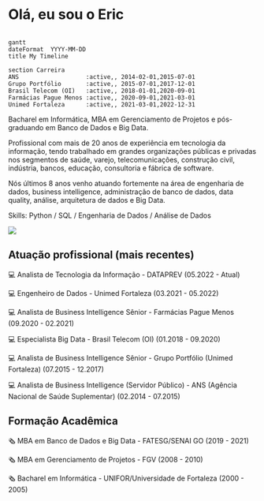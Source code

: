 # Olá, eu sou o Eric

```mermaid

gantt
dateFormat  YYYY-MM-DD
title My Timeline

section Carreira
ANS                   :active,, 2014-02-01,2015-07-01
Grupo Portfólio       :active,, 2015-07-01,2017-12-01
Brasil Telecom (OI)   :active,, 2018-01-01,2020-09-01
Farmácias Pague Menos :active,, 2020-09-01,2021-03-01
Unimed Fortaleza      :active,, 2021-03-01,2022-12-31

```

Bacharel em Informática, MBA em Gerenciamento de Projetos e pós-graduando em Banco de Dados e Big Data. 

Profissional com mais de 20 anos de experiência em tecnologia da informação, tendo trabalhado em grandes organizações públicas e privadas nos segmentos de saúde, varejo, telecomunicações, construção civil, indústria, bancos, educação, consultoria e fábrica de software.

Nós últimos 8 anos venho atuando fortemente na área de engenharia de dados, business intelligence, administração de banco de dados, data quality, análise, arquitetura de dados e Big Data.

Skills: Python / SQL / Engenharia de Dados / Análise de Dados
  
<div> 
  <a href="https://www.linkedin.com/in/ericalbertosilva/" target="_blank"><img src="https://img.shields.io/badge/-LinkedIn-%230077B5?style=for-the-badge&logo=linkedin&logoColor=white" target="_blank"></a> 
</div>


## Atuação profissional (mais recentes)

:computer: Analista de Tecnologia da Informação - DATAPREV (05.2022 - Atual)

:computer: Engenheiro de Dados - Unimed Fortaleza (03.2021 - 05.2022)

:computer: Analista de Business Intelligence Sênior - Farmácias Pague Menos (09.2020 - 02.2021)

:computer: Especialista Big Data - Brasil Telecom (OI) (01.2018 - 09.2020)

:computer: Analista de Business Intelligence Sênior - Grupo Portfólio (Unimed Fortaleza) (07.2015 - 12.2017)

:computer: Analista de Business Intelligence (Servidor Público) - ANS (Agência Nacional de Saúde Suplementar) (02.2014 - 07.2015)


## Formação Acadêmica

:newspaper_roll: MBA em Banco de Dados e Big Data - FATESG/SENAI GO (2019 - 2021)

:newspaper_roll: MBA em Gerenciamento de Projetos - FGV (2008 - 2010)

:newspaper_roll: Bacharel em Informática - UNIFOR/Universidade de Fortaleza (2000 - 2005)
